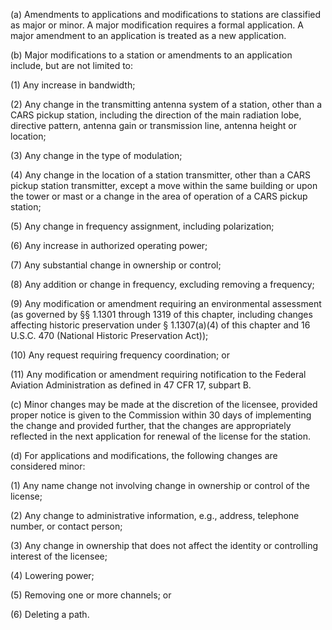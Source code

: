 (a) Amendments to applications and modifications to stations are classified as major or minor. A major modification requires a formal application. A major amendment to an application is treated as a new application.

(b) Major modifications to a station or amendments to an application include, but are not limited to:

(1) Any increase in bandwidth;

(2) Any change in the transmitting antenna system of a station, other than a CARS pickup station, including the direction of the main radiation lobe, directive pattern, antenna gain or transmission line, antenna height or location;

(3) Any change in the type of modulation;

(4) Any change in the location of a station transmitter, other than a CARS pickup station transmitter, except a move within the same building or upon the tower or mast or a change in the area of operation of a CARS pickup station;

(5) Any change in frequency assignment, including polarization;

(6) Any increase in authorized operating power;

(7) Any substantial change in ownership or control;

(8) Any addition or change in frequency, excluding removing a frequency;

(9) Any modification or amendment requiring an environmental assessment (as governed by §§ 1.1301 through 1319 of this chapter, including changes affecting historic preservation under § 1.1307(a)(4) of this chapter and 16 U.S.C. 470 (National Historic Preservation Act));

(10) Any request requiring frequency coordination; or

(11) Any modification or amendment requiring notification to the Federal Aviation Administration as defined in 47 CFR 17, subpart B.

(c) Minor changes may be made at the discretion of the licensee, provided proper notice is given to the Commission within 30 days of implementing the change and provided further, that the changes are appropriately reflected in the next application for renewal of the license for the station.

(d) For applications and modifications, the following changes are considered minor:
                                    

(1) Any name change not involving change in ownership or control of the license;

(2) Any change to administrative information, e.g., address, telephone number, or contact person;

(3) Any change in ownership that does not affect the identity or controlling interest of the licensee;

(4) Lowering power;

(5) Removing one or more channels; or

(6) Deleting a path.

